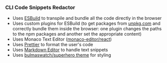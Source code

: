### CLI Code Snippets Redactor

- Uses [ESBuild](https://esbuild.github.io/) to transpile and bundle all the code directly in the browser
- Uses custom plugins for ESBuild (to get packages from [unpkg.com](https://unpkg.com/) and correctly bundle them inside the browser: one plugin changes the paths to the npm packages and another set the appropriate content)
- Uses Monaco Text Editor ([monaco-editor/react](https://www.npmjs.com/package/@monaco-editor/react))
- Uses [Prettier](https://www.npmjs.com/package/prettier) to format the user's code
- Uses [Markdown Editor](https://www.npmjs.com/package/@uiw/react-md-editor) to handle text snippets
- Uses [bulmaswatch/superhero theme](https://jenil.github.io/bulmaswatch/superhero/) for styling
